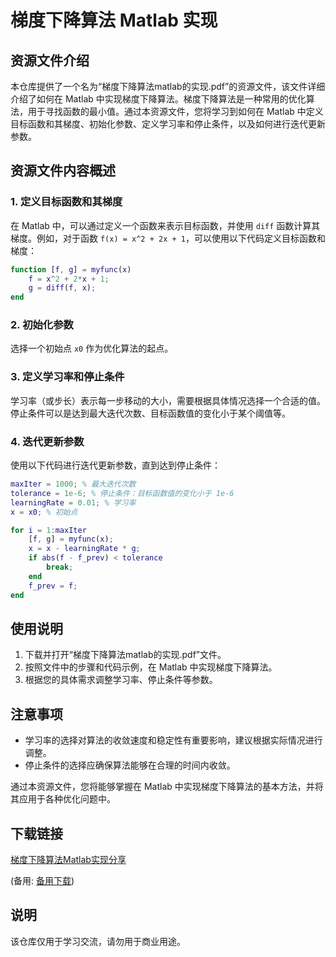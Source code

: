 # 梯度下降算法 Matlab 实现

## 资源文件介绍

本仓库提供了一个名为“梯度下降算法matlab的实现.pdf”的资源文件，该文件详细介绍了如何在 Matlab 中实现梯度下降算法。梯度下降算法是一种常用的优化算法，用于寻找函数的最小值。通过本资源文件，您将学习到如何在 Matlab 中定义目标函数和其梯度、初始化参数、定义学习率和停止条件，以及如何进行迭代更新参数。

## 资源文件内容概述

### 1. 定义目标函数和其梯度
在 Matlab 中，可以通过定义一个函数来表示目标函数，并使用 `diff` 函数计算其梯度。例如，对于函数 `f(x) = x^2 + 2x + 1`，可以使用以下代码定义目标函数和梯度：

```matlab
function [f, g] = myfunc(x)
    f = x^2 + 2*x + 1;
    g = diff(f, x);
end
```

### 2. 初始化参数
选择一个初始点 `x0` 作为优化算法的起点。

### 3. 定义学习率和停止条件
学习率（或步长）表示每一步移动的大小，需要根据具体情况选择一个合适的值。停止条件可以是达到最大迭代次数、目标函数值的变化小于某个阈值等。

### 4. 迭代更新参数
使用以下代码进行迭代更新参数，直到达到停止条件：

```matlab
maxIter = 1000; % 最大迭代次数
tolerance = 1e-6; % 停止条件：目标函数值的变化小于 1e-6
learningRate = 0.01; % 学习率
x = x0; % 初始点

for i = 1:maxIter
    [f, g] = myfunc(x);
    x = x - learningRate * g;
    if abs(f - f_prev) < tolerance
        break;
    end
    f_prev = f;
end
```

## 使用说明

1. 下载并打开“梯度下降算法matlab的实现.pdf”文件。
2. 按照文件中的步骤和代码示例，在 Matlab 中实现梯度下降算法。
3. 根据您的具体需求调整学习率、停止条件等参数。

## 注意事项

- 学习率的选择对算法的收敛速度和稳定性有重要影响，建议根据实际情况进行调整。
- 停止条件的选择应确保算法能够在合理的时间内收敛。

通过本资源文件，您将能够掌握在 Matlab 中实现梯度下降算法的基本方法，并将其应用于各种优化问题中。

## 下载链接
[梯度下降算法Matlab实现分享](https://pan.quark.cn/s/2c1db44ec782) 

(备用: [备用下载](https://pan.baidu.com/s/1izhhCS_ykUH8li3Gy_lIAw?pwd=1234))

## 说明

该仓库仅用于学习交流，请勿用于商业用途。
